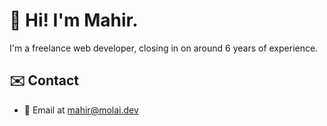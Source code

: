# 👋 Hi! I'm Mahir.
I'm a freelance web developer, closing in on around 6 years of experience.

## ✉️ Contact
- 📧 Email at mahir@molai.dev
